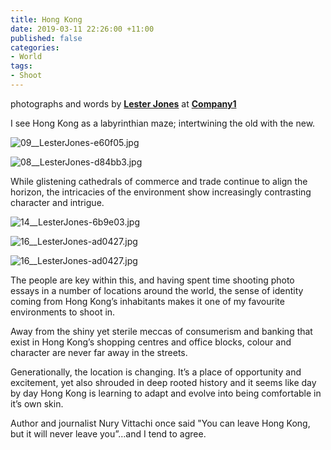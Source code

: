 ```yaml
---
title: Hong Kong
date: 2019-03-11 22:26:00 +11:00
published: false
categories:
- World
tags:
- Shoot
---
```


photographs and words by **[Lester Jones](https://www.instagram.com/_lesterjones/)** at **[Company1](https://www.instagram.com/company1agency/)**

I see Hong Kong as a labyrinthian maze; intertwining the old with the new.

![09__LesterJones-e60f05.jpg](/uploads/09__LesterJones-e60f05.jpg)

![08__LesterJones-d84bb3.jpg](/uploads/08__LesterJones-d84bb3.jpg)

While glistening cathedrals of commerce and trade continue to align the horizon, the intricacies of the environment show increasingly contrasting character and intrigue.

![14__LesterJones-6b9e03.jpg](/uploads/14__LesterJones-6b9e03.jpg)

![16__LesterJones-ad0427.jpg](/uploads/16__LesterJones-ad0427.jpg)

![16__LesterJones-ad0427.jpg](/uploads/16__LesterJones-ad0427.jpg)

The people are key within this, and having spent time shooting photo essays in a number of locations around the world, the sense of identity coming from Hong Kong’s inhabitants makes it one of my favourite environments to shoot in.



Away from the shiny yet sterile meccas of consumerism and banking that exist in Hong Kong’s shopping centres and office blocks, colour and character are never far away in the streets.  

Generationally, the location is changing. It’s a place of opportunity and excitement, yet also shrouded in deep rooted history and it seems like day by day Hong Kong is learning to adapt and evolve into being comfortable in it’s own skin. 

Author and journalist Nury Vittachi once said "You can leave Hong Kong, but it will never leave you”…and I tend to agree. 
